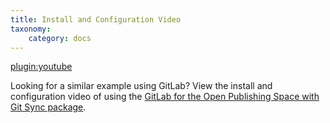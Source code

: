```yaml
---
title: Install and Configuration Video
taxonomy:
    category: docs
---
```


[plugin:youtube](https://www.youtube.com/watch?v=SkC63Ah_k8c)

Looking for a similar example using GitLab? View the install and configuration video of using the [GitLab for the Open Publishing Space with Git Sync package](/openpublishingspace/install-configure-video). 
